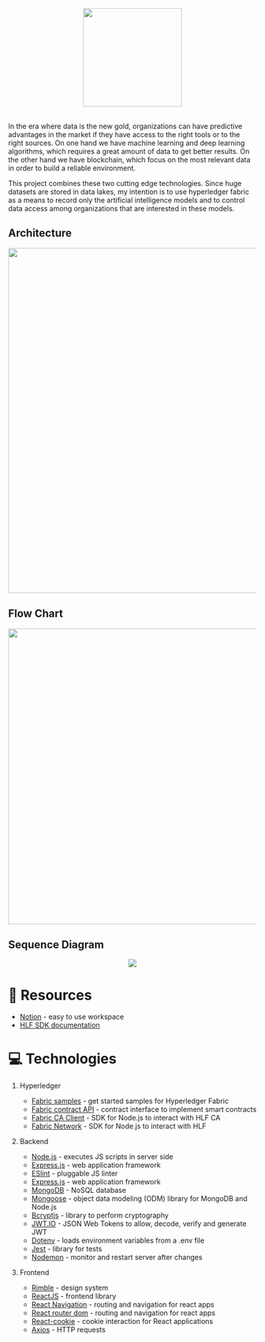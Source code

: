 <div align="center">

<img src='https://res.cloudinary.com/lorransutter/image/upload/v1597037735/Liken/Logo.svg' height=200/>

</div>

<br/>

In the era where data is the new gold, organizations can have predictive advantages in the market if they have access to the right tools or to the right sources. On one hand we have machine learning and deep learning algorithms, which requires a great amount of data to get better results. On the other hand we have blockchain, which focus on the most relevant data in order to build a reliable environment.

This project combines these two cutting edge technologies. Since huge datasets are stored in data lakes, my intention is to use hyperledger fabric as a means to record only the artificial intelligence models and to control data access among organizations that are interested in these models.

<!-- The ledger would act as an access management system storing the proofs and permission by which a business can access and use the user’s data. -->

## Architecture

<div align="center">

<img src='https://res.cloudinary.com/lorransutter/image/upload/v1596662592/Liken/Liken_architecture.png' height=700/>

</div>

## Flow Chart

<div align="center">

<img src='https://res.cloudinary.com/lorransutter/image/upload/v1596751089/Liken/Liken_Flow_Chart.png' height=600/>

</div>

## Sequence Diagram

<div align="center">

<img src='https://res.cloudinary.com/lorransutter/image/upload/v1596147619/Liken/Liken_Sequence_Diagram.svg'/>

</div>

# :book: Resources

- [Notion](https://www.notion.so/) - easy to use workspace
- [HLF SDK documentation](https://hyperledger.github.io/fabric-chaincode-node/release-1.4/api/index.html)
<!-- - [Private data - article](https://medium.com/@spsingh559/deep-dive-into-private-data-in-hyperledger-fabric-cf23931e8f96) -->

# :computer: Technologies

1. Hyperledger

    - [Fabric samples](https://github.com/hyperledger/fabric-samples) - get started samples for Hyperledger Fabric
    - [Fabric contract API](https://www.npmjs.com/package/fabric-contract-api) - contract interface to implement smart contracts
    - [Fabric CA Client](https://www.npmjs.com/package/fabric-ca-client) - SDK for Node.js to interact with HLF CA
    - [Fabric Network](https://www.npmjs.com/package/fabric-network) - SDK for Node.js to interact with HLF

2. Backend

    - [Node.js](https://nodejs.org/en/) - executes JS scripts in server side
    - [Express.js](http://expressjs.com/) - web application framework
    - [ESlint](https://eslint.org/) - pluggable JS linter
    - [Express.js](http://expressjs.com/) - web application framework
    - [MongoDB](https://www.mongodb.com/) - NoSQL database
    - [Mongoose](https://mongoosejs.com/) - object data modeling (ODM) library for MongoDB and Node.js
    <!-- - [Async](https://caolan.github.io/async/v3/) - library to perform asynchronous operations -->
    <!-- - [Express validator](https://express-validator.github.io/docs/) - middleware to validate data -->
    - [Bcryptjs](https://www.npmjs.com/package/bcryptjs) - library to perform cryptography
    - [JWT.IO](https://jwt.io/) - JSON Web Tokens to allow, decode, verify and generate JWT
    - [Dotenv](https://www.npmjs.com/package/dotenv) - loads environment variables from a .env file
    - [Jest](https://jestjs.io/) - library for tests
    <!-- - [Moment.js](https://momentjs.com/) - parsing, validating, manipulating and displaying dates and times -->
    - [Nodemon](https://www.npmjs.com/package/nodemon) - monitor and restart server after changes
    <!-- - [Supertest](https://github.com/visionmedia/supertest) - HTTP assertions provider -->

3. Frontend

    - [Rimble](https://rimble.consensys.design/) - design system
    - [ReactJS](https://reactjs.org/) - frontend library
    - [React Navigation](https://reactnavigation.org/) - routing and navigation for react apps
    - [React router dom](https://www.npmjs.com/package/react-router-dom) - routing and navigation for react apps
    - [React-cookie](https://www.npmjs.com/package/react-cookie) - cookie interaction for React applications
    <!-- - [React dropzone](https://react-dropzone.js.org/) - create zone to drop files -->
    - [Axios](https://www.npmjs.com/package/axios) - HTTP requests
